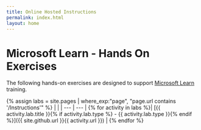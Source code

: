 ```yaml
---
title: Online Hosted Instructions
permalink: index.html
layout: home
---
```


# Microsoft Learn - Hands On Exercises

The following hands-on exercises are designed to support [Microsoft Learn](https://docs.microsoft.com/training/) training.

{% assign labs = site.pages | where_exp:"page", "page.url contains '/Instructions'" %}
| |
| --- | --- | 
{% for activity in labs  %}| [{{ activity.lab.title }}{% if activity.lab.type %} - {{ activity.lab.type }}{% endif %}]({{ site.github.url }}{{ activity.url }}) |
{% endfor %}
